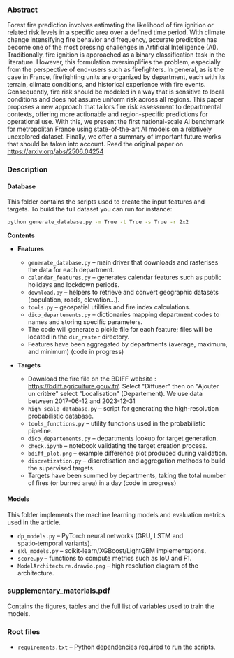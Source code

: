 ### Abstract

Forest fire prediction involves estimating the likelihood of fire ignition or related risk levels in a specific area over a defined time period. With climate change intensifying fire behavior and frequency, accurate prediction has become one of the most pressing challenges in Artificial Intelligence (AI). Traditionally, fire ignition is approached as a binary classification task in the literature. However, this formulation oversimplifies the problem, especially from the perspective of end-users such as firefighters. In general, as is the case in France, firefighting units are organized by department, each with its terrain, climate conditions, and historical experience with fire events. Consequently, fire risk should be modeled in a way that is sensitive to local conditions and does not assume uniform risk across all regions. This paper proposes a new approach that tailors fire risk assessment to departmental contexts, offering more actionable and region-specific predictions for operational use. With this, we present the first national-scale AI benchmark for metropolitan France using state-of-the-art AI models on a relatively unexplored dataset. Finally, we offer a summary of important future works that should be taken into account.
Read the original paper on https://arxiv.org/abs/2506.04254


### Description

#### Database
This folder contains the scripts used to create the input features and targets.
To build the full dataset you can run for instance:

```bash
python generate_database.py -m True -t True -s True -r 2x2
```

**Contents**

* **Features**
  * `generate_database.py` – main driver that downloads and rasterises the data for each department.
  * `calendar_features.py` – generates calendar features such as public holidays and lockdown periods.
  * `download.py` – helpers to retrieve and convert geographic datasets (population, roads, elevation…).
  * `tools.py` – geospatial utilities and fire index calculations.
  * `dico_departements.py` – dictionaries mapping department codes to names and storing specific parameters.
  * The code will generate a pickle file for each feature; files will be located in the `dir_raster` directory.
  * Features have been aggregated by departments (average, maximum, and minimum) (code in progress) 

* **Targets**
  * Download the fire file on the BDIFF website : https://bdiff.agriculture.gouv.fr/. Select "Diffuser" then on "Ajouter un critère" select "Localisation" (Departement). We use data between 2017-06-12 and 2023-12-31
  * `high_scale_database.py` – script for generating the high-resolution probabilistic database.
  * `tools_functions.py` – utility functions used in the probabilistic pipeline.
  * `dico_departements.py` – departments lookup for target generation.
  * `check.ipynb` – notebook validating the target creation process.
  * `bdiff_plot.png` – example difference plot produced during validation.
  * `discretization.py` – discretisation and aggregation methods to build the supervised targets.
  * Targets have been summed by departments, taking the total number of fires (or burned area) in a day (code in progress)

#### Models
This folder implements the machine learning models and evaluation metrics used in the article.

* `dp_models.py` – PyTorch neural networks (GRU, LSTM and spatio‑temporal variants).
* `skl_models.py` – scikit-learn/XGBoost/LightGBM implementations.
* `score.py` – functions to compute metrics such as IoU and F1.
* `ModelArchitecture.drawio.png` – high resolution diagram of the architecture.

### supplementary_materials.pdf
Contains the figures, tables and the full list of variables used to train the models.

### Root files

* `requirements.txt` – Python dependencies required to run the scripts.
